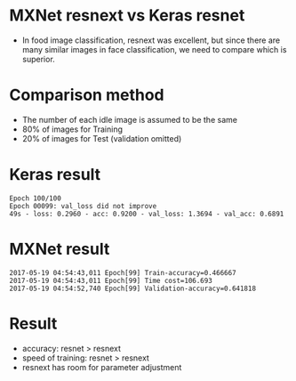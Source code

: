 # MXNet resnext vs Keras resnet

* In food image classification, resnext was excellent, 
but since there are many similar images in face classification, 
we need to compare which is superior.

# Comparison method

* The number of each idle image is assumed to be the same
* 80% of images for Training
* 20% of images for Test (validation omitted)

# Keras result

```
Epoch 100/100
Epoch 00099: val_loss did not improve
49s - loss: 0.2960 - acc: 0.9200 - val_loss: 1.3694 - val_acc: 0.6891
```

# MXNet result

```
2017-05-19 04:54:43,011 Epoch[99] Train-accuracy=0.466667
2017-05-19 04:54:43,011 Epoch[99] Time cost=106.693
2017-05-19 04:54:52,740 Epoch[99] Validation-accuracy=0.641818
```

# Result

* accuracy: resnet > resnext
* speed of training: resnet > resnext 
* resnext has room for parameter adjustment
